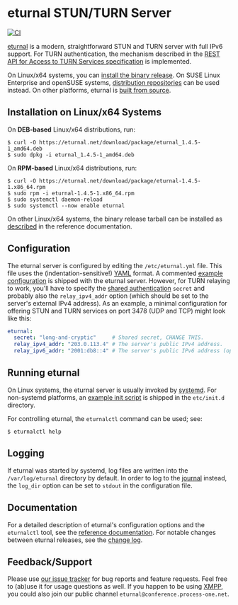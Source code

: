 # eturnal STUN/TURN Server

[![CI](https://github.com/processone/eturnal/actions/workflows/ci.yml/badge.svg)][1]

[eturnal][2] is a modern, straightforward STUN and TURN server with full IPv6
support. For TURN authentication, the mechanism described in the [REST API for
Access to TURN Services specification][3] is implemented.

On Linux/x64 systems, you can [install the binary
release](#installation-on-linuxx64-systems). On SUSE Linux Enterprise and
openSUSE systems, [distribution repositories][4] can be used instead. On other
platforms, eturnal is [built from source][5].

## Installation on Linux/x64 Systems

On **DEB-based** Linux/x64 distributions, run:

    $ curl -O https://eturnal.net/download/package/eturnal_1.4.5-1_amd64.deb
    $ sudo dpkg -i eturnal_1.4.5-1_amd64.deb

On **RPM-based** Linux/x64 distributions, run:

    $ curl -O https://eturnal.net/download/package/eturnal-1.4.5-1.x86_64.rpm
    $ sudo rpm -i eturnal-1.4.5-1.x86_64.rpm
    $ sudo systemctl daemon-reload
    $ sudo systemctl --now enable eturnal

On other Linux/x64 systems, the binary release tarball can be installed as
[described][6] in the reference documentation.

## Configuration

The eturnal server is configured by editing the `/etc/eturnal.yml` file. This
file uses the (indentation-sensitive!) [YAML][7] format. A commented [example
configuration][8] is shipped with the eturnal server. However, for TURN relaying
to work, you'll have to specify the [shared authentication][3] `secret` and
probably also the `relay_ipv4_addr` option (which should be set to the server's
external IPv4 address). As an example, a minimal configuration for offering STUN
and TURN services on port 3478 (UDP and TCP) might look like this:

```yaml
eturnal:
  secret: "long-and-cryptic"     # Shared secret, CHANGE THIS.
  relay_ipv4_addr: "203.0.113.4" # The server's public IPv4 address.
  relay_ipv6_addr: "2001:db8::4" # The server's public IPv6 address (optional).
```

## Running eturnal

On Linux systems, the eturnal server is usually invoked by [systemd][9]. For
non-systemd platforms, an [example init script][10] is shipped in the
`etc/init.d` directory.

For controlling eturnal, the `eturnalctl` command can be used; see:

    $ eturnalctl help

## Logging

If eturnal was started by systemd, log files are written into the
`/var/log/eturnal` directory by default. In order to log to the [journal][11]
instead, the `log_dir` option can be set to `stdout` in the configuration file.

## Documentation

For a detailed description of eturnal's configuration options and the
`eturnalctl` tool, see the [reference documentation][12]. For notable changes
between eturnal releases, see the [change log][13].

## Feedback/Support

Please use [our issue tracker][14] for bug reports and feature requests. Feel
free to (ab)use it for usage questions as well. If you happen to be using
[XMPP][15], you could also join our public channel
`eturnal@conference.process-one.net`.

 [1]: https://github.com/processone/eturnal/actions/workflows/ci.yml
 [2]: https://eturnal.net/
 [3]: https://tools.ietf.org/html/draft-uberti-behave-turn-rest-00
 [4]: https://software.opensuse.org/download/?package=eturnal&project=devel:languages:erlang
 [5]: https://github.com/processone/eturnal/blob/1.4.5/INSTALL.md
 [6]: https://eturnal.net/documentation/#Installation
 [7]: https://en.wikipedia.org/wiki/YAML
 [8]: https://github.com/processone/eturnal/blob/1.4.5/config/eturnal.yml
 [9]: https://www.freedesktop.org/software/systemd/man/systemctl.html
[10]: https://github.com/processone/eturnal/blob/1.4.5/scripts/eturnal.init
[11]: https://www.freedesktop.org/software/systemd/man/systemd-journald.service.html
[12]: https://eturnal.net/documentation/
[13]: https://github.com/processone/eturnal/blob/1.4.5/CHANGELOG.md
[14]: https://github.com/processone/eturnal/issues
[15]: https://xmpp.org
